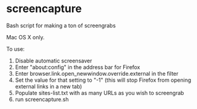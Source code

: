 screencapture
=============

Bash script for making a ton of screengrabs

Mac OS X only.

To use:

1. Disable automatic screensaver
2. Enter "about:config" in the address bar for Firefox
3. Enter browser.link.open_newwindow.override.external in the filter
4. Set the value for that setting to "-1" (this will stop Firefox from opening external links in a new tab)
5. Populate sites-list.txt with as many URLs as you wish to screengrab
6. run screencapture.sh

